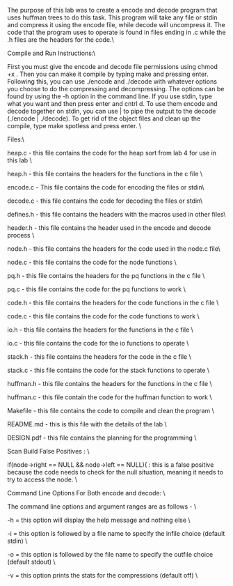 The purpose of this lab was to create a encode and decode program that uses huffman trees to do this task. This program will take any file or stdin and compress it using the encode file, while decode will uncompress it. The code that the program uses to operate is found in files ending in .c while the .h files are the headers for the code.\\

Compile and Run Instructions:\\

First you must give the encode and decode file permissions using chmod +x <file name>. Then you can make it compile by typing make and pressing enter. Following this, you can use ./encode and ./decode with whatever options you choose to do the compressing and decompressing. The options can be found by using the -h option in the command line. If you use stdin, type what you want and then press enter and cntrl d. To use them encode and decode together on stdin, you can use | to pipe the output to the decode (./encode | ./decode). To get rid of the object files and clean up the compile, type make spotless and press enter. \\

Files:\\

heap.c - this file contains the code for the heap sort from lab 4 for use in this lab \\

heap.h - this file contains the headers for the functions in the c file \\

encode.c - This file contains the code for encoding the files or stdin\\

decode.c - this file contains the code for decoding the files or stdin\\

defines.h - this file contains the headers with the macros used in other files\\

header.h - this file contains the header used in the encode and decode process \\ 

node.h - this file contains the headers for the code used in the node.c file\\

node.c - this file contains the code for the node functions \\

pq.h - this file contains the headers for the pq functions in the c file \\

pq.c - this file contains the code for the pq functions to work \\

code.h - this file contains the headers for the code functions in the c file \\ 

code.c - this file contains the code for the code functions to work \\

io.h - this file contains the headers for the functions in the c file \\ 

io.c - this file contains the code for the io functions to operate \\ 

stack.h - this file contains the headers for the code in the c file \\ 

stack.c - this file contains the code for the stack functions to operate \\ 

huffman.h - this file contains the headers for the functions in the c file \\ 

huffman.c - this file contain the code for the huffman function to work \\ 

Makefile - this file contains the code to compile and clean the program \\ 

README.md - this is this file with the details of the lab \\ 

DESIGN.pdf - this file contains the planning for the programming \\ 


Scan Build False Positives : \\

if(node->right == NULL && node->left == NULL){ : this is a false positive because the code needs to check for the null situation, meaning it needs to try to access the node. \\ 

Command Line Options For Both encode and decode: \\

The command line options and argument ranges are as follows - \\

-h = this option will display the help message and nothing else \\ 

-i = this option is followed by a file name to specify the infile choice (default stdin) \\ 

-o = this option is followed by the file name to specify the outfile choice (default stdout) \\ 

-v = this option prints the stats for the compressions (default off) \\ 

